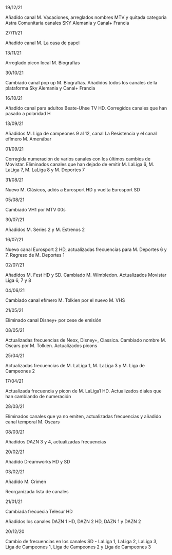 19/12/21

Añadido canal M. Vacaciones, arreglados nombres MTV y quitada categoria Astra Comunitaria canales SKY Alemania y Canal+ Francia

27/11/21

Añadido canal M. La casa de papel

13/11/21

Arreglado picon local M. Biografías

30/10/21

Cambiado canal pop up M. Biografías. Añadidos todos los canales de la plataforma Sky Alemania y Canal+ Francia

16/10/21

Añadido canal para adultos Beate-Uhse TV HD. Corregidos canales que han pasado a polaridad H

13/09/21

Añadidos M. Liga de campeones 9 al 12, canal La Resistencia y el canal efímero M. Amenábar

01/09/21

Corregida numeración de varios canales con los últimos cambios de Movistar. Eliminados canales que han dejado de emitir M. LaLiga 6, M. LaLiga 7, M. LaLiga 8 y M. Deportes 7

31/08/21

Nuevo M. Clásicos, adiós a Eurosport HD y vuelta Eurosport SD

05/08/21

Cambiado VH1 por MTV 00s

30/07/21

Añadidos M. Series 2 y M. Estrenos 2

16/07/21

Nuevo canal Eurosport 2 HD, actualizadas frecuencias para M. Deportes 6 y 7. Regreso de M. Deportes 1

02/07/21

Añadidos M. Fest HD y SD. Cambiado M. Wimbledon. Actualizados Movistar Liga 6, 7 y 8

04/06/21

Cambiado canal efímero M. Tolkien por el nuevo M. VHS

21/05/21

Eliminado canal Disney+ por cese de emisión

08/05/21

Actualizadas frecuencias de Neox, Disney+, Classica. Cambiado nombre M. Oscars por M. Tolkien. Actualizados picons

25/04/21

Actualizadas frecuencias de M. LaLiga 1, M. LaLiga 3 y M. Liga de Campeones 2

17/04/21

Actualizada frecuencia y picon de M. LaLiga1 HD. Actualizados diales que han cambiando de numeración

28/03/21

Eliminados canales que ya no emiten, actualizadas frecuencias y añadido canal temporal M. Oscars

08/03/21

Añadidos DAZN 3 y 4, actualizadas frecuencias

20/02/21

Añadido Dreamworks HD y SD

03/02/21

Añadido M. Crimen

Reorganizada lista de canales

21/01/21

Cambiada frecuecia Telesur HD

Añadidos los canales DAZN 1 HD, DAZN 2 HD, DAZN 1 y DAZN 2

20/12/20

Cambio de frecuencias en los canales SD - LaLiga 1, LaLiga 2, LaLiga 3, Liga de Campeones 1, Liga de Campeones 2 y Liga de Campeones 3

